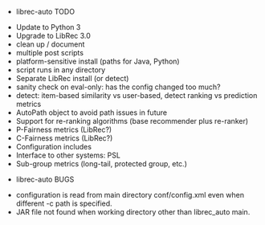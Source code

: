* librec-auto TODO

- Update to Python 3
- Upgrade to LibRec 3.0
- clean up / document
- multiple post scripts
- platform-sensitive install (paths for Java, Python)
- script runs in any directory
- Separate LibRec install (or detect)
- sanity check on eval-only: has the config changed too much?
- detect: item-based similarity vs user-based, detect ranking vs prediction metrics
- AutoPath object to avoid path issues in future
- Support for re-ranking algorithms (base recommender plus re-ranker)
- P-Fairness metrics (LibRec?)
- C-Fairness metrics (LibRec?)
- Configuration includes
- Interface to other systems: PSL
- Sub-group metrics (long-tail, protected group, etc.)

* librec-auto BUGS
- configuration is read from main directory conf/config.xml even when different -c path is specified.
- JAR file not found when working directory other than librec_auto main.
